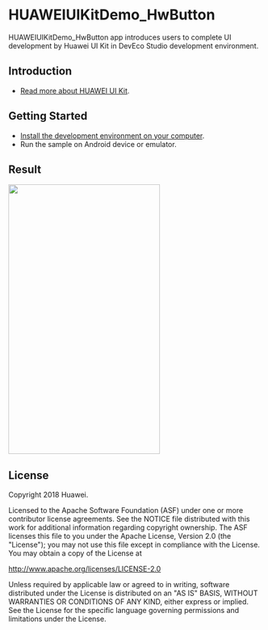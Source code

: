 HUAWEIUIKitDemo_HwButton
==============================

HUAWEIUIKitDemo_HwButton app introduces users to complete UI development by Huawei UI Kit in DevEco Studio development environment.

Introduction
------------

- [Read more about HUAWEI UI Kit](https://developer.huawei.com/consumer/cn/hms/huawei-uikit).

Getting Started
---------------

- [Install the development environment on your computer](https://developer.huawei.com/consumer/cn/doc/development/Tools-Guides/3141901).
- Run the sample on Android device or emulator.



Result
-----------
<img src="app-phone/src/com.example.huaweiuikitdemo_hwbutton.jpg" height="534" width="300"/>


License
-------

Copyright 2018 Huawei.

Licensed to the Apache Software Foundation (ASF) under one or more contributor
license agreements.  See the NOTICE file distributed with this work for
additional information regarding copyright ownership.  The ASF licenses this
file to you under the Apache License, Version 2.0 (the "License"); you may not
use this file except in compliance with the License.  You may obtain a copy of
the License at

  http://www.apache.org/licenses/LICENSE-2.0

Unless required by applicable law or agreed to in writing, software
distributed under the License is distributed on an "AS IS" BASIS, WITHOUT
WARRANTIES OR CONDITIONS OF ANY KIND, either express or implied.  See the
License for the specific language governing permissions and limitations under
the License.
